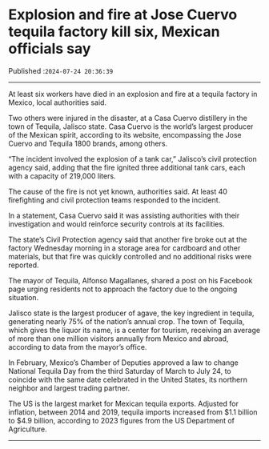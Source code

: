 # Explosion and fire at Jose Cuervo tequila factory kill six, Mexican officials say

Published :`2024-07-24 20:36:39`

---

At least six workers have died in an explosion and fire at a tequila factory in Mexico, local authorities said.

Two others were injured in the disaster, at a Casa Cuervo distillery in the town of Tequila, Jalisco state. Casa Cuervo is the world’s largest producer of the Mexican spirit, according to its website, encompassing the Jose Cuervo and Tequila 1800 brands, among others.

“The incident involved the explosion of a tank car,” Jalisco’s civil protection agency said, adding that the fire ignited three additional tank cars, each with a capacity of 219,000 liters.

The cause of the fire is not yet known, authorities said. At least 40 firefighting and civil protection teams responded to the incident.

In a statement, Casa Cuervo said it was assisting authorities with their investigation and would reinforce security controls at its facilities.

The state’s Civil Protection agency said that another fire broke out at the factory Wednesday morning in a storage area for cardboard and other materials, but that fire was quickly controlled and no additional risks were reported.

The mayor of Tequila, Alfonso Magallanes, shared a post on his Facebook page urging residents not to approach the factory due to the ongoing situation.

Jalisco state is the largest producer of agave, the key ingredient in tequila, generating nearly 75% of the nation’s annual crop. The town of Tequila, which gives the liquor its name, is a center for tourism, receiving an average of more than one million visitors annually from Mexico and abroad, according to data from the mayor’s office.

In February, Mexico’s Chamber of Deputies approved a law to change National Tequila Day from the third Saturday of March to July 24, to coincide with the same date celebrated in the United States, its northern neighbor and largest trading partner.

The US is the largest market for Mexican tequila exports. Adjusted for inflation, between 2014 and 2019, tequila imports increased from $1.1 billion to $4.9 billion, according to 2023 figures from the US Department of Agriculture.

---

